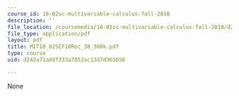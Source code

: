 ```yaml
---
course_id: 18-02sc-multivariable-calculus-fall-2010
description: ''
file_location: /coursemedia/18-02sc-multivariable-calculus-fall-2010/d242a71addf333a7052ac13d7d365656_MIT18_02SCF10Rec_38_300k.pdf
file_type: application/pdf
layout: pdf
title: MIT18_02SCF10Rec_38_300k.pdf
type: course
uid: d242a71addf333a7052ac13d7d365656

---
```

None